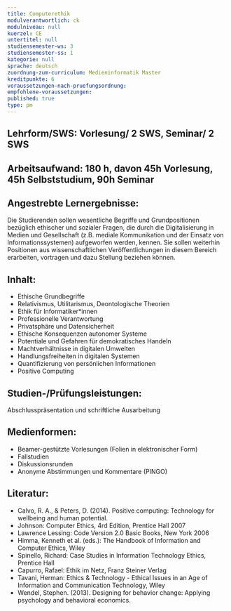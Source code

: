 ```yaml
---
title: Computerethik
modulverantwortlich: ck
modulniveau: null
kuerzel: CE
untertitel: null
studiensemester-ws: 3
studiensemester-ss: 1
kategorie: null
sprache: deutsch
zuordnung-zum-curriculum: Medieninformatik Master
kreditpunkte: 6
voraussetzungen-nach-pruefungsordnung:
empfohlene-voraussetzungen: 
published: true
type: pm
---
```


## Lehrform/SWS: Vorlesung/ 2 SWS, Seminar/ 2 SWS


## Arbeitsaufwand: 180 h, davon 45h Vorlesung, 45h Selbststudium, 90h Seminar 


## Angestrebte Lernergebnisse:
Die Studierenden sollen wesentliche Begriffe und Grundpositionen bezüglich ethischer und sozialer Fragen, die durch die Digitalisierung in Medien und Gesellschaft (z.B. mediale Kommunikation und der Einsatz von Informationssystemen) aufgeworfen werden, kennen. Sie sollen weiterhin Positionen aus wissenschaftlichen Veröffentlichungen in diesem Bereich erarbeiten, vortragen und dazu Stellung beziehen können.

## Inhalt:
-	Ethische Grundbegriffe 
-	Relativismus, Utilitarismus, Deontologische Theorien
-	Ethik für Informatiker*innen
-	Professionelle Verantwortung
-	Privatsphäre und Datensicherheit
-	Ethische Konsequenzen autonomer Systeme 
-	Potentiale und Gefahren für demokratisches Handeln
-	Machtverhältnisse in digitalen Umwelten
-	Handlungsfreiheiten in digitalen Systemen
-	Quantifizierung von persönlichen Informationen
-	Positive Computing

 
## Studien-/Prüfungsleistungen:
Abschlusspräsentation und schriftliche Ausarbeitung

## Medienformen:
-	Beamer-gestützte Vorlesungen (Folien in elektronischer Form)
-	Fallstudien
-	Diskussionsrunden
-	Anonyme Abstimmungen und Kommentare (PINGO)



## Literatur:
-	Calvo, R. A., & Peters, D. (2014). Positive computing: Technology for wellbeing and human potential. 
- Johnson: Computer Ethics, 4rd Edition, Prentice Hall 2007
-	Lawrence Lessing: Code Version 2.0 Basic Books, New York 2006
-	Himma, Kenneth et al. (eds.): The Handbook of Information and Computer Ethics, Wiley 
-	Spinello, Richard: Case Studies in Information Technology Ethics, Prentice Hall
-	Capurro, Rafael: Ethik im Netz, Franz Steiner Verlag
-	Tavani, Herman: Ethics & Technology - Ethical Issues in an Age of Information and Communication Technology, Wiley
-	Wendel, Stephen. (2013). Designing for behavior change: Applying psychology and behavioral economics.



